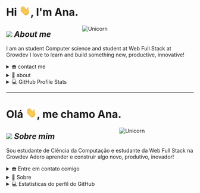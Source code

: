 # Hi <img src="https://github.com/1999AZZAR/1999AZZAR/raw/main/resources/img/waving.gif" style="width: 30px; display: inline-block;" data-target="animated-image.originalImage">, I'm Ana.

<img align="right" width=300px alt="Unicorn" src="https://c.tenor.com/GN73MKBawZYAAAAi/busy-cute.gif" />

## <img src="https://media.giphy.com/media/ObNTw8Uzwy6KQ/giphy.gif" width="30px">&nbsp;**_About me_**

I am an student Computer science and student at Web Full Stack at Growdev I love to learn and build something new, productive, innovative!

<details>
  <summary>☎️ contact me</summary>
<div>
  <samp>
    <h2 align="center">you can reach me by:</h2>
    <p align="center">
      <br/>
      <a href="https://www.linkedin.com/in/analuiza-rodrigueschiamenti/" target="blank"><img align="center"
         src="https://img.shields.io/badge/linkedin-%231DA1F2.svg?style=for-the-badge&logo=linkedin&logoColor=white"
         alt="azzar" height="30"/></a>
      <a href="mailto:analuizarodrigueschiamenti@gmail.com" target="blank"><img align="center"
         src="https://img.shields.io/badge/gmail-EA4335.svg?style=for-the-badge&logo=gmail&logoColor=white"
         alt="azzar" height="30"/></a>
         <a href="https://www.instagram.com/ana.chiamenti/" target="blank"><img align="center"
         src="https://img.shields.io/badge/instagram-%23E4405F.svg?style=for-the-badge&logo=Instagram&logoColor=white"
         alt="azzar" height="30"/></a>
      <br>
    </p>
  </samp>
</div>
</details>

<details>
  <summary>🧮 about</summary>
<div>
<samp>
<h2 align="center">About this Account</h2>

📕- School: I am an student Computer science and student at Web Full Stack.

💻- My hobbies: Are playing on the computer, reading and studying.

🤓- Learning: I'm currently learning HTML, CSS, and getting started with GitHub and Git.

☎- Professional Experiences: I have experience with people, as I worked as a receptionist.
I have done an internship in administration.

 </p>
 </samp>
</div>
</details>
  
<details> 
  <summary>💻 GitHub Profile Stats</summary>
  <div>
  <samp>
    <h2 align="center"> Github stats </h2>
      <br/>
    <details open>
  <summary><h3>Languages</h3></summary>
            <p align="center">
        <a href="https://github.com/1999AZZAR/">
          <img src="https://github-readme-stats.vercel.app/api/top-langs/?username=AnaLuizaRChiamenti&langs_count=6&theme=gruvbox&layout=compact&hide_border=true"
          alt="AnaLuizaRChiamenti :: overall Top Langs " /></a>
          </a>
        </p>
</details>
    <details open>
  <summary><h3>stasistic</h3></summary>
        <p align="center">
          <a href="https://github.com/AnaLuizaRChiamenti/">
          <img width="49.5%" src="https://github-readme-stats.vercel.app/api?username=AnaLuizaRChiamenti&show_icons=true&theme=gruvbox&hide_border=true" />
          <img width="49.5%" src="https://github-readme-streak-stats.herokuapp.com/?user=AnaLuizaRChiamenti&theme=gruvbox&hide_border=true" />
          </a>
       </p>
     <br>
     </samp>
  </div>    
</details>
</samp>
</div>





<hr> 






# Olá <img src="https://github.com/1999AZZAR/1999AZZAR/raw/main/resources/img/waving.gif" style="width: 30px; display: inline-block;" data-target="animated-image.originalImage">, me chamo Ana.

<img align="right" width=200px alt="Unicorn" src="https://gifs.eco.br/wp-content/uploads/2022/08/gifs-com-fundo-transparente-1.gif" />

## <img src="https://media.giphy.com/media/ObNTw8Uzwy6KQ/giphy.gif" width="30px">&nbsp;**_Sobre mim_**

Sou estudante de Ciência da Computação e estudante da Web Full Stack na Growdev Adoro aprender e construir algo novo, produtivo, inovador!
<details>
  <summary>☎️ Entre em contato comigo</summary>
<div>
  <samp>
    <h2 align="center">Minhas redes sociais:</h2>
    <p align="center">
      <br/>
      <a href="https://www.linkedin.com/in/analuiza-rodrigueschiamenti/" target="blank"><img align="center"
         src="https://img.shields.io/badge/linkedin-%231DA1F2.svg?style=for-the-badge&logo=linkedin&logoColor=white"
         alt="azzar" height="30"/></a>
      <a href="mailto:analuizarodrigueschiamenti@gmail.com" target="blank"><img align="center"
         src="https://img.shields.io/badge/gmail-EA4335.svg?style=for-the-badge&logo=gmail&logoColor=white"
         alt="azzar" height="30"/></a>
         <a href="https://www.instagram.com/ana.chiamenti/" target="blank"><img align="center"
         src="https://img.shields.io/badge/instagram-%23E4405F.svg?style=for-the-badge&logo=Instagram&logoColor=white"
         alt="azzar" height="30"/></a>
      <br>
    </p>
  </samp>
</div>
</details>

<details>
  <summary>🧮 Sobre </summary>
<div>
<samp>
<h2 align="center">Sobre mim:</h2>

📕- Escolaridade: Sou estudante de Ciência da Computação e estudante da Web Full Stack.

💻- Meus hobbies: Jogar, ler e estudar.

🤓- Aprendizado: Atualmente estou aprendendo HTML, CSS e começando com GitHub e Git.

☎- Experiências Profissionais: Tenho experiência com pessoas, pois trabalhei como recepcionista.
Fiz estágio em administração.

 </p>
 </samp>
</div>
</details>
  
<details> 
  <summary>💻 Estatísticas do perfil do GitHub </summary>
  <div>
  <samp>
    <h2 align="center"> Github  </h2>
      <br/>
    <details open>
  <summary><h3>Linguagens</h3></summary>
            <p align="center">
        <a href="https://github.com/1999AZZAR/">
          <img src="https://github-readme-stats.vercel.app/api/top-langs/?username=AnaLuizaRChiamenti&langs_count=6&theme=gruvbox&layout=compact&hide_border=true"
          alt="AnaLuizaRChiamenti :: overall Top Langs " /></a>
          </a>
        </p>
</details>
    <details open>
  <summary><h3>Estatísticas</h3></summary>
        <p align="center">
          <a href="https://github.com/AnaLuizaRChiamenti/">
          <img width="49.5%" src="https://github-readme-stats.vercel.app/api?username=AnaLuizaRChiamenti&show_icons=true&theme=gruvbox&hide_border=true" />
          <img width="49.5%" src="https://github-readme-streak-stats.herokuapp.com/?user=AnaLuizaRChiamenti&theme=gruvbox&hide_border=true" />
          </a>
       </p>
        <br>
     </samp>
  </div>    



</details>
</samp>
</div>
